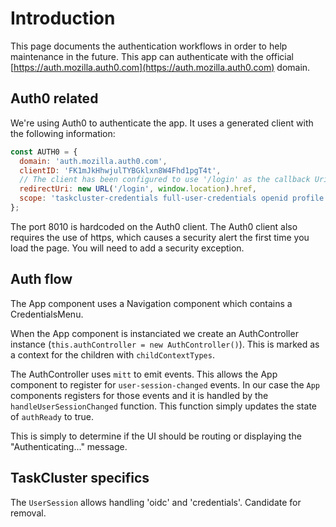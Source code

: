 # Introduction

This page documents the authentication workflows in order to help maintenance in the future.
This app can authenticate with the official [https://auth.mozilla.auth0.com](https://auth.mozilla.auth0.com) domain.

## Auth0 related

We're using Auth0 to authenticate the app. It uses a generated client with the following information:

```javascript
const AUTH0 = {
  domain: 'auth.mozilla.auth0.com',
  clientID: 'FK1mJkHhwjulTYBGklxn8W4Fhd1pgT4t',
  // The client has been configured to use '/login' as the callback Uri
  redirectUri: new URL('/login', window.location).href,
  scope: 'taskcluster-credentials full-user-credentials openid profile email',
};
```

The port 8010 is hardcoded on the Auth0 client.
The Auth0 client also requires the use of https, which causes a security alert the first time you load the page.
You will need to add a security exception.

## Auth flow

The App component uses a Navigation component which contains a CredentialsMenu.

When the App component is instanciated we create an AuthController instance (`this.authController = new AuthController()`). This is marked as a context for the children with `childContextTypes`.

The AuthController uses `mitt` to emit events. This allows the App component to register
for `user-session-changed` events. In our case the `App` components registers for those events and it is handled by the `handleUserSessionChanged` function. This function simply updates the state of `authReady` to true.

This is simply to determine if the UI should be routing or displaying the "Authenticating..." message.

## TaskCluster specifics

The `UserSession` allows handling 'oidc' and 'credentials'. Candidate for removal.